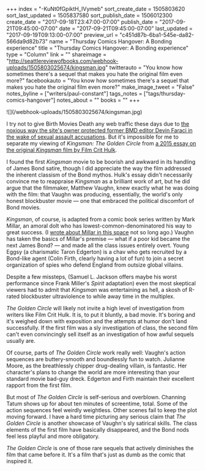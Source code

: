 +++
index = "-KuNt0fGpiktH_IVymeb"
sort_create_date = 1505803620
sort_last_updated = 1505837580
sort_publish_date = 1506012300
create_date = "2017-09-18T23:47:00-07:00"
publish_date = "2017-09-21T09:45:00-07:00"
date = "2017-09-21T09:45:00-07:00"
last_updated = "2017-09-19T09:13:00-07:00"
preview_url = "c451d87b-6ba1-545e-da82-566da9d82b73"
name = "Thursday Comics Hangover: A Bonding experience"
title = "Thursday Comics Hangover: A Bonding experience"
type = "Column"
link = ""
shareimage = "http://seattlereviewofbooks.com/webhook-uploads/1505803025674/kingsman.jpg"
twitterauto = "You know how sometimes there's a sequel that makes you hate the original film even more?"
facebookauto = "You know how sometimes there's a sequel that makes you hate the original film even more?"
make_image_tweet = "False"
notes_byline = ["writers/paul-constant"]
tags_notes = ["tags/thursday-comics-hangover"]
notes_about = ""
books = ""
+++
<p class="image">![](/webhook-uploads/1505803025674/kingsman.jpg)</p>

I try not to give Birth Movies Death any web traffic these days due to [the noxious way the site's owner protected former BMD editor Devin Faraci in the wake of sexual assault accusations](http://www.thedailybeast.com/how-a-sexual-assault-accusation-against-a-feminist-film-blogger-shook-up-the-indie-film-world). But it's impossible for me to separate my viewing of *Kingsman: The Golden Circle* from [a 2015 essay on the original *Kingsman* film by Film Crit Hulk](http://birthmoviesdeath.com/2015/07/17/film-crit-hulk-smash-kingsman-and-the-maybe-genius-of-non-winking-satire). 

I found the first *Kingsman* movie to be boorish and awkward in its handling of James Bond satire, though I did appreciate the way the film addressed the inherent classism of the Bond mythos. Hulk's essay didn't necessarily convince me to reappraise *Kingsman* as a brilliant work of art, but he did argue that the filmmaker, Matthew Vaughn, knew exactly what he was doing with the film: that Vaughn was producing, essentially, the world's only honest blockbuster movie — one that embraced the political discomfort of Bond movies.

*Kingsman*, of course, is adapted from a comic book series written by Mark Millar, an amoral dolt who has lowest-common-denominatored his way to great success. (I [wrote about Millar in this space](http://www.seattlereviewofbooks.com/notes/2017/08/24/thursday-comics-hangover-dumbforgiven/) not so long ago.) Vaughn has taken the basics of Millar's premise — what if a poor kid became the next James Bond? — and made all the class issues entirely overt. Young Eggsy (a charismatic Taron Edgerton) is a chav who gets recruited by a Bond-like agent (Colin Firth, clearly having a lot of fun) to join a secret organization of spies who defend England from outsize global villains.

Despite a few missteps, (Samuel L. Jackson offers maybe his worst performance since Frank Miller's *Spirit* adaptation) even the most skeptical viewers had to admit that *Kingsman* was entertaining as hell, a skosh of R-rated blockbuster ultraviolence to while away time in the multiplex.

*The Golden Circle* will likely not invite a high level of investigation from writers like Film Crit Hulk. It is, to put it bluntly, a bad movie. It's boring and it's weighed down with exposition and the attempts at humor don't land successfully. If the first film was a sly investigation of class, the second film can't even convincingly sell itself as an investigation of how awful sequels usually are.

Of course, parts of *The Golden Circle* work really well: Vaughn's action sequences are buttery-smooth and boundlessly fun to watch. Julianne Moore, as the breathlessly chipper drug-dealing villain, is fantastic. Her character's plans to change the world are more interesting than your standard movie bad-guy dreck. Edgerton and Firth maintain their excellent rapport from the first film.

But most of *The Golden Circle* is self-serious and overblown. Channing Tatum shows up for about ten minutes of screentime, total. Some of the action sequences feel weirdly weightless. Other scenes fail to keep the plot moving forward. I have a hard time picturing any serious claim that *The Golden Circle* is another showcase of Vaughn's sly satirical skills. The class elements of the first film have basically disappeared, and the Bond nods feel less playful and more obligatory.

*The Golden Circle* is one of those rare sequels that actively diminishes the film that came before it. It's a film that's just as dumb as the comic that inspired it. 